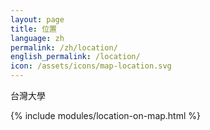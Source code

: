 ```yaml
---
layout: page
title: 位置
language: zh
permalink: /zh/location/
english_permalink: /location/
icon: /assets/icons/map-location.svg
---
```




台灣大學

{% include modules/location-on-map.html %}
